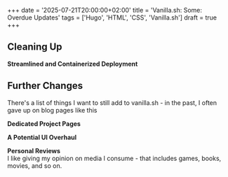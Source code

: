 +++
date = '2025-07-21T20:00:00+02:00'
title = 'Vanilla.sh: Some: Overdue Updates'
tags = ['Hugo', 'HTML', 'CSS', 'Vanilla.sh']
draft = true
+++

## Cleaning Up
**Streamlined and Containerized Deployment**



## Further Changes
There's a list of things I want to still add to vanilla.sh - in the past, I often gave up on blog pages like this

**Dedicated Project Pages**


**A Potential UI Overhaul**

**Personal Reviews**  
I like giving my opinion on media I consume - that includes games, books, movies, and so on.
